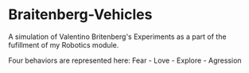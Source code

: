 # Braitenberg-Vehicles
A simulation of Valentino Britenberg's Experiments as a part of the fufillment of my Robotics module.

Four behaviors are represented here:
Fear -
Love -
Explore -
Agression
